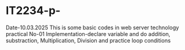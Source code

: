 # IT2234-p-
Date-10.03.2025
This is some basic codes in web server technology
practical No-01
Implementation-declare variable and do addition, substraction, Multiplication, Division and practice loop conditions
